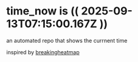 # time_now is (( 2025-09-13T07:15:00.167Z ))

an automated repo that shows the currnent time

inspired by [breakingheatmap](https://github.com/breakingheatmap/breakingheatmap)